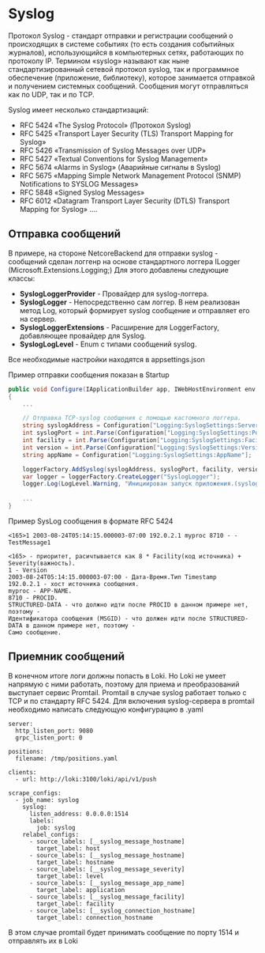# Syslog

Протокол Syslog - стандарт отправки и регистрации сообщений о происходящих в системе событиях (то есть создания событийных журналов), использующийся в компьютерных сетях, работающих по протоколу IP. Термином «syslog» называют как ныне стандартизированный сетевой протокол syslog, так и программное обеспечение (приложение, библиотеку), которое занимается отправкой и получением системных сообщений. Сообщения могут отправляться как по UDP, так и по TCP.

Syslog имеет несколько стандартизаций:

- RFC 5424 «The Syslog Protocol» (Протокол Syslog)
- RFC 5425 «Transport Layer Security (TLS) Transport Mapping for Syslog»
- RFC 5426 «Transmission of Syslog Messages over UDP»
- RFC 5427 «Textual Conventions for Syslog Management»
- RFC 5674 «Alarms in Syslog» (Аварийные сигналы в Syslog)
- RFC 5675 «Mapping Simple Network Management Protocol (SNMP) Notifications to SYSLOG Messages»
- RFC 5848 «Signed Syslog Messages»
- RFC 6012 «Datagram Transport Layer Security (DTLS) Transport Mapping for Syslog»
....

## Отправка сообщений

В примере, на стороне NetcoreBackend для отправки syslog - сообщений сделан логгенр на основе стандартного логгера ILogger (Microsoft.Extensions.Logging;)
Для этого добавлены следующие классы:

- **SyslogLoggerProvider** - Провайдер для syslog-логгера.
- **SyslogLogger** - Непосредственно сам логгер. В нем реализован метод Log, который формирует syslog сообщение и отправляет его на сервер.
- **SyslogLoggerExtensions** - Расширение для LoggerFactory, добавляющее провайдер для Syslog.
- **SyslogLogLevel** - Enum с типами сообщений syslog.

Все необходимые настройки находятся в appsettings.json

Пример отправки сообщения показан в Startup

```csharp
public void Configure(IApplicationBuilder app, IWebHostEnvironment env, ILoggerFactory loggerFactory)
{
	...

	// Отправка TCP-syslog сообщения с помощью кастомного логгера.
    string syslogAddress = Configuration["Logging:SyslogSettings:Server"];
    int syslogPort = int.Parse(Configuration["Logging:SyslogSettings:Port"]);
    int facility = int.Parse(Configuration["Logging:SyslogSettings:Facility"]);
    int version = int.Parse(Configuration["Logging:SyslogSettings:Version"]);
    string appName = Configuration["Logging:SyslogSettings:AppName"];

    loggerFactory.AddSyslog(syslogAddress, syslogPort, facility, version, 1, appName);
    var logger = loggerFactory.CreateLogger("SyslogLogger");
    logger.Log(LogLevel.Warning, "Инициирован запуск приложения.(syslog)");
	
	...
}
```

Пример SysLog сообщения в формате RFC 5424

```
<165>1 2003-08-24T05:14:15.000003-07:00 192.0.2.1 myproc 8710 - - TestMessage1

<165> - приоритет, расичтывается как 8 * Facility(код источника) + Severity(важность).
1 - Version
2003-08-24T05:14:15.000003-07:00 - Дата-Время.Тип Timestamp
192.0.2.1 - хост источника сообщения.
myproc - APP-NAME.
8710 - PROCID.
STRUCTURED-DATA - что должно идти после PROCID в данном примере нет, поэтому -
Идентификатора сообщения (MSGID) - что должен идти после STRUCTURED-DATA в данном примере нет, поэтому -
Само сообщение.
```

## Приемник сообщений

В конечном итоге логи должны попасть в Loki. Но Loki не умеет напрямую с ними работать, поэтому для приема и преобразований выступает сервис Promtail. Promtail в случае syslog работает только с TCP и по стандарту RFC 5424.
Для включения syslog-сервера в promtail необходимо написать следующую конфигурацию в .yaml

```
server:
  http_listen_port: 9080
  grpc_listen_port: 0

positions:
  filename: /tmp/positions.yaml

clients:
  - url: http://loki:3100/loki/api/v1/push

scrape_configs:
  - job_name: syslog 
    syslog: 
      listen_address: 0.0.0.0:1514 
      labels: 
        job: syslog 
    relabel_configs: 
      - source_labels: [__syslog_message_hostname] 
        target_label: host 
      - source_labels: [__syslog_message_hostname] 
        target_label: hostname 
      - source_labels: [__syslog_message_severity] 
        target_label: level 
      - source_labels: [__syslog_message_app_name] 
        target_label: application 
      - source_labels: [__syslog_message_facility] 
        target_label: facility 
      - source_labels: [__syslog_connection_hostname] 
        target_label: connection_hostname
```

В этом случае promtail будет принимать сообщение по порту 1514 и отправлять их в Loki

